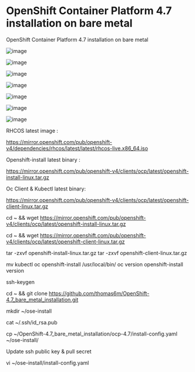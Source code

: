 # OpenShift Container Platform 4.7 installation on bare metal
OpenShift Container Platform 4.7 installation on bare metal


![image](https://user-images.githubusercontent.com/20621916/110802174-e7d4ac00-82b8-11eb-9201-2b50f9cb8a0d.png)

![image](https://user-images.githubusercontent.com/20621916/110803087-cd4f0280-82b9-11eb-8772-615f6b978524.png)

![image](https://user-images.githubusercontent.com/20621916/110800131-dbe7ea80-82b6-11eb-9529-f5fe780a4b97.png)

![image](https://user-images.githubusercontent.com/20621916/110803927-a80ec400-82ba-11eb-81d3-6411a691e2fa.png)


![image](https://user-images.githubusercontent.com/20621916/110801837-93c9c780-82b8-11eb-9e8d-0d66abe8f2a7.png)



![image](https://user-images.githubusercontent.com/20621916/110802813-8234ef80-82b9-11eb-9dbb-8172f6a35643.png)


![image](https://user-images.githubusercontent.com/20621916/110803468-30409980-82ba-11eb-8c4d-2e662df261a0.png)

RHCOS latest image :

https://mirror.openshift.com/pub/openshift-v4/dependencies/rhcos/latest/latest/rhcos-live.x86_64.iso 

Openshift-install latest binary :

https://mirror.openshift.com/pub/openshift-v4/clients/ocp/latest/openshift-install-linux.tar.gz

Oc Client & Kubectl latest binary:

https://mirror.openshift.com/pub/openshift-v4/clients/ocp/latest/openshift-client-linux.tar.gz

cd ~ && wget https://mirror.openshift.com/pub/openshift-v4/clients/ocp/latest/openshift-install-linux.tar.gz

cd ~ && wget https://mirror.openshift.com/pub/openshift-v4/clients/ocp/latest/openshift-client-linux.tar.gz

tar -zxvf openshift-install-linux.tar.gz
tar -zxvf openshift-client-linux.tar.gz

mv kubectl oc openshift-install /usr/local/bin/
oc version
openshift-install version

ssh-keygen

cd ~ &&  git clone https://github.com/thomas6m/OpenShift-4.7_bare_metal_installation.git

mkdir ~/ose-install

cat ~/.ssh/id_rsa.pub

cp ~/OpenShift-4.7_bare_metal_installation/ocp-4.7/install-config.yaml  ~/ose-install/

Update ssh public key & pull secret

vi ~/ose-install/install-config.yaml
